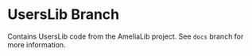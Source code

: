 # UsersLib Branch
Contains UsersLib code from the AmeliaLib project. See `docs` branch for more information.
